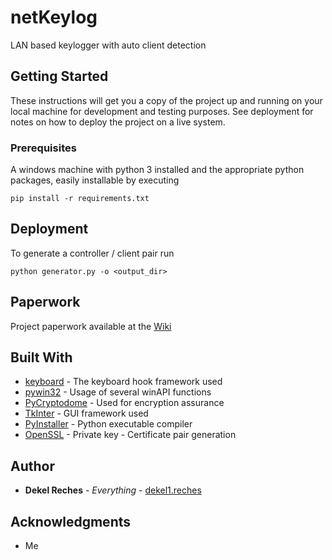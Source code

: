 # netKeylog 

LAN based keylogger with auto client detection

## Getting Started

These instructions will get you a copy of the project up and running on your local machine for development and testing purposes. See deployment for notes on how to deploy the project on a live system.

### Prerequisites

A windows machine with python 3 installed and the appropriate python packages, easily installable by executing 

```
pip install -r requirements.txt
```

## Deployment

To generate a controller / client pair run

```
python generator.py -o <output_dir>
```

## Paperwork

Project paperwork available at the [Wiki](https://gitlab.com/dekel1.reches/netKeylog/wikis/)

## Built With

* [keyboard](https://github.com/boppreh/keyboard/) - The keyboard hook framework used
* [pywin32](https://sourceforge.net/projects/pywin32/) - Usage of several winAPI functions
* [PyCryptodome](https://github.com/Legrandin/pycryptodome/) - Used for encryption assurance
* [TkInter](https://wiki.python.org/moin/TkInter/) - GUI framework used
* [PyInstaller](http://www.pyinstaller.org/) - Python executable compiler
* [OpenSSL](https://www.openssl.org/) - Private key - Certificate pair generation

## Author

* **Dekel Reches** - *Everything* - [dekel1.reches](https://gitlab.com/dekel1.reches)

## Acknowledgments

* Me